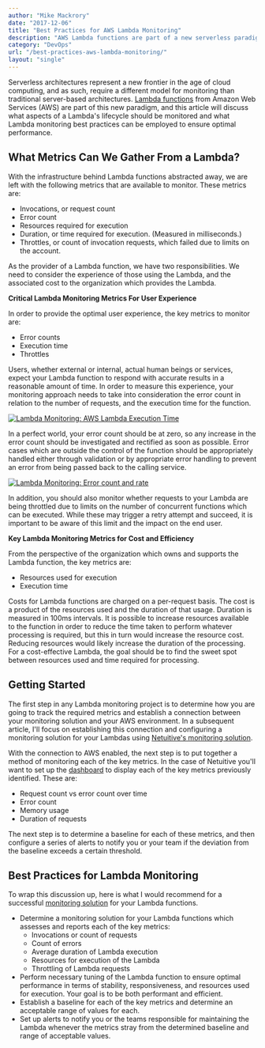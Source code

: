 ```yaml
---
author: "Mike Mackrory"
date: "2017-12-06"
title: "Best Practices for AWS Lambda Monitoring"
description: "AWS Lambda functions are part of a new serverless paradigm. Here's which life cycle aspects and best practices are best to use for Lambda monitoring."
category: "DevOps"
url: "/best-practices-aws-lambda-monitoring/"
layout: "single"
---
```

Serverless architectures represent a new frontier in the age of cloud computing, and as such, require a different model for monitoring than traditional server-based architectures. [Lambda functions](https://www.metricly.com/monitoring-aws-lambda-netuitive) from Amazon Web Services (AWS) are part of this new paradigm, and this article will discuss what aspects of a Lambda's lifecycle should be monitored and what Lambda monitoring best practices can be employed to ensure optimal performance.

What Metrics Can We Gather From a Lambda?
-----------------------------------------

With the infrastructure behind Lambda functions abstracted away, we are left with the following metrics that are available to monitor. These metrics are:

-   Invocations, or request count
-   Error count
-   Resources required for execution
-   Duration, or time required for execution. (Measured in milliseconds.)
-   Throttles, or count of invocation requests, which failed due to limits on the account.

As the provider of a Lambda function, we have two responsibilities. We need to consider the experience of those using the Lambda, and the associated cost to the organization which provides the Lambda.

**Critical Lambda Monitoring Metrics For User Experience**

In order to provide the optimal user experience, the key metrics to monitor are:

-   Error counts
-   Execution time
-   Throttles

Users, whether external or internal, actual human beings or services, expect your Lambda function to respond with accurate results in a reasonable amount of time. In order to measure this experience, your monitoring approach needs to take into consideration the error count in relation to the number of requests, and the execution time for the function.

[![Lambda Monitoring: AWS Lambda Execution Time](https://www.metricly.com/wp-content/uploads/2017/07/MonitoringLambdaExecutionTime.jpg)](https://www.metricly.com/wp-content/uploads/2017/07/MonitoringLambdaExecutionTime.jpg)

In a perfect world, your error count should be at zero, so any increase in the error count should be investigated and rectified as soon as possible. Error cases which are outside the control of the function should be appropriately handled either through validation or by appropriate error handling to prevent an error from being passed back to the calling service.

[![Lambda Monitoring: Error count and rate](https://www.metricly.com/wp-content/uploads/2017/07/MonitoringLambdaErrorCountandRate-1024x335.jpg)](https://www.metricly.com/wp-content/uploads/2017/07/MonitoringLambdaErrorCountandRate.jpg)

In addition, you should also monitor whether requests to your Lambda are being throttled due to limits on the number of concurrent functions which can be executed. While these may trigger a retry attempt and succeed, it is important to be aware of this limit and the impact on the end user.

**Key Lambda Monitoring Metrics for Cost and Efficiency**

From the perspective of the organization which owns and supports the Lambda function, the key metrics are:

-   Resources used for execution
-   Execution time

Costs for Lambda functions are charged on a per-request basis. The cost is a product of the resources used and the duration of that usage. Duration is measured in 100ms intervals. It is possible to increase resources available to the function in order to reduce the time taken to perform whatever processing is required, but this in turn would increase the resource cost. Reducing resources would likely increase the duration of the processing. For a cost-effective Lambda, the goal should be to find the sweet spot between resources used and time required for processing.

Getting Started
---------------

The first step in any Lambda monitoring project is to determine how you are going to track the required metrics and establish a connection between your monitoring solution and your AWS environment. In a subsequent article, I'll focus on establishing this connection and configuring a monitoring solution for your Lambdas using [Netuitive's monitoring solution](https://www.metricly.com/product).

With the connection to AWS enabled, the next step is to put together a method of monitoring each of the key metrics. In the case of Netuitive you'll want to set up the [dashboard](https://www.metricly.com/product/dashboards-and-reports) to display each of the key metrics previously identified. These are:

-   Request count vs error count over time
-   Error count
-   Memory usage
-   Duration of requests

The next step is to determine a baseline for each of these metrics, and then configure a series of alerts to notify you or your team if the deviation from the baseline exceeds a certain threshold.

Best Practices for Lambda Monitoring
------------------------------------

To wrap this discussion up, here is what I would recommend for a successful [monitoring solution](https://www.metricly.com/) for your Lambda functions.

-   Determine a monitoring solution for your Lambda functions which assesses and reports each of the key metrics:
    -   Invocations or count of requests
    -   Count of errors
    -   Average duration of Lambda execution
    -   Resources for execution of the Lambda
    -   Throttling of Lambda requests
-   Perform necessary tuning of the Lambda function to ensure optimal performance in terms of stability, responsiveness, and resources used for execution. Your goal is to be both performant and efficient.
-   Establish a baseline for each of the key metrics and determine an acceptable range of values for each.
-   Set up alerts to notify you or the teams responsible for maintaining the Lambda whenever the metrics stray from the determined baseline and range of acceptable values.
